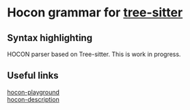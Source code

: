 # Hocon grammar for [tree-sitter](https://github.com/tree-sitter/tree-sitter)

## Syntax highlighting
HOCON parser based on Tree-sitter. This is work in progress.

## Useful links
[hocon-playground](https://hocon-playground.herokuapp.com/)  
[hocon-description](https://github.com/lightbend/config/blob/master/HOCON.md)
